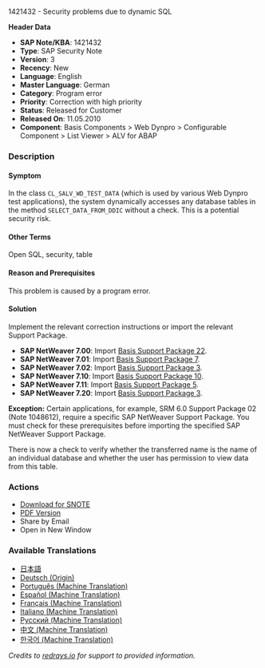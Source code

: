 1421432 - Security problems due to dynamic SQL

**Header Data**
- **SAP Note/KBA**: 1421432
- **Type**: SAP Security Note
- **Version**: 3
- **Recency**: New
- **Language**: English
- **Master Language**: German
- **Category**: Program error
- **Priority**: Correction with high priority
- **Status**: Released for Customer
- **Released On**: 11.05.2010
- **Component**: Basis Components > Web Dynpro > Configurable Component > List Viewer > ALV for ABAP

### Description

#### Symptom
In the class `CL_SALV_WD_TEST_DATA` (which is used by various Web Dynpro test applications), the system dynamically accesses any database tables in the method `SELECT_DATA_FROM_DDIC` without a check. This is a potential security risk.

#### Other Terms
Open SQL, security, table

#### Reason and Prerequisites
This problem is caused by a program error.

#### Solution
Implement the relevant correction instructions or import the relevant Support Package.

- **SAP NetWeaver 7.00**: Import [Basis Support Package 22](https://me.sap.com/supportpackage/SAPKB70022).
- **SAP NetWeaver 7.01**: Import [Basis Support Package 7](https://me.sap.com/supportpackage/SAPKB70107).
- **SAP NetWeaver 7.02**: Import [Basis Support Package 3](https://me.sap.com/supportpackage/SAPKB70203).
- **SAP NetWeaver 7.10**: Import [Basis Support Package 10](https://me.sap.com/supportpackage/SAPKB71010).
- **SAP NetWeaver 7.11**: Import [Basis Support Package 5](https://me.sap.com/supportpackage/SAPKB71105).
- **SAP NetWeaver 7.20**: Import [Basis Support Package 3](https://me.sap.com/supportpackage/SAPKB72003).

**Exception:**
Certain applications, for example, SRM 6.0 Support Package 02 (Note 1048612), require a specific SAP NetWeaver Support Package. You must check for these prerequisites before importing the specified SAP NetWeaver Support Package.

There is now a check to verify whether the transferred name is the name of an individual database and whether the user has permission to view data from this table.

### Actions
- [Download for SNOTE](https://notesdownloads.sap.com/note/0040000008378202017)
- [PDF Version](https://userapps.support.sap.com/sap/support/sfm/notes/print/0001421432?language=en-US&token=863EA0A56681938F2D71F7F04A819F34)
- Share by Email
- Open in New Window

### Available Translations
- [日本語](https://me.sap.com/notes/0001421432/J)
- [Deutsch (Origin)](https://me.sap.com/notes/0001421432/D)
- [Português (Machine Translation)](https://me.sap.com/notes/0001421432/P)
- [Español (Machine Translation)](https://me.sap.com/notes/0001421432/S)
- [Français (Machine Translation)](https://me.sap.com/notes/0001421432/F)
- [Italiano (Machine Translation)](https://me.sap.com/notes/0001421432/I)
- [Русский (Machine Translation)](https://me.sap.com/notes/0001421432/R)
- [中文 (Machine Translation)](https://me.sap.com/notes/0001421432/1)
- [한국어 (Machine Translation)](https://me.sap.com/notes/0001421432/3)

*Credits to [redrays.io](https://redrays.io) for support to provided information.*